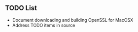 ## TODO List

* Document downloading and building OpenSSL for MacOSX
* Address TODO items in source
